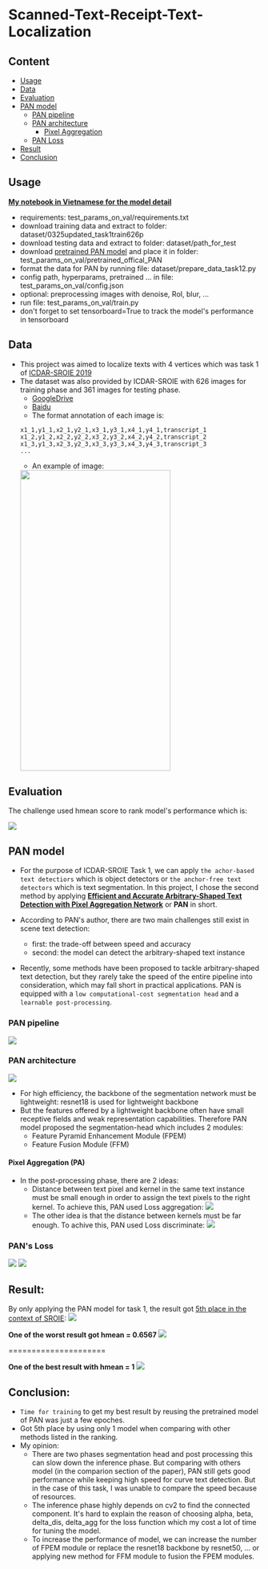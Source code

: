 # Scanned-Text-Receipt-Text-Localization

## Content
- [Usage](https://github.com/xuatpham/Scanned-Text-Receipt_Text-Localization#usage)
- [Data](https://github.com/xuatpham/Scanned-Text-Receipt_Text-Localization#data)
- [Evaluation](https://github.com/xuatpham/Scanned-Text-Receipt_Text-Localization#evaluation)
- [PAN model](https://github.com/xuatpham/Scanned-Text-Receipt_Text-Localization#pan-model)
	- [PAN pipeline](https://github.com/xuatpham/Scanned-Text-Receipt_Text-Localization#pan-pipeline)
	- [PAN architecture](https://github.com/xuatpham/Scanned-Text-Receipt_Text-Localization#pan-architecture)
		- [Pixel Aggregation](https://github.com/xuatpham/Scanned-Text-Receipt_Text-Localization#pixel-aggregation-pa)
	- [PAN Loss](https://github.com/xuatpham/Scanned-Text-Receipt_Text-Localization#pans-loss-function)
- [Result](https://github.com/xuatpham/Scanned-Text-Receipt_Text-Localization#result)
- [Conclusion](https://github.com/xuatpham/Scanned-Text-Receipt_Text-Localization#conclusion)

## Usage

**[My notebook in Vietnamese for the model detail](https://github.com/xuatpham/Scanned-Text-Receipt_Text-Localization/blob/main/MLP305x_Report.ipynb)**

- requirements: test_params_on_val/requirements.txt
- download training data and extract to folder: dataset/0325updated_task1train626p
- download testing data and extract to folder: dataset/path_for_test
- download [pretrained PAN model](https://drive.google.com/drive/folders/1bKPQEEOJ5kgSSRMpnDB8HIRecnD_s4bR) and place it in folder: test_params_on_val/pretrained_offical_PAN
- format the data for PAN by running file: dataset/prepare_data_task12.py
- config path, hyperparams, pretrained ... in file: test_params_on_val/config.json
- optional: preprocessing images with denoise, RoI, blur, ...
- run file: test_params_on_val/train.py
- don't forget to set tensorboard=True to track the model's performance in tensorboard

## Data
- This project was aimed to localize texts with 4 vertices which was task 1 of [ICDAR-SROIE 2019](https://rrc.cvc.uab.es/?ch=13&com=introduction)
- The dataset was also provided by ICDAR-SROIE with 626 images for training phase and 361 images for testing phase.
	- [GoogleDrive](https://drive.google.com/open?id=1ShItNWXyiY1tFDM5W02bceHuJjyeeJl2)
	- [Baidu](https://pan.baidu.com/s/1a57eKCSq8SV8Njz8-jO4Ww#list/path=%2FSROIE2019&parentPath=%2F)
	- The format annotation of each image is:
	```
	x1_1,y1_1,x2_1,y2_1,x3_1,y3_1,x4_1,y4_1,transcript_1
	x1_2,y1_2,x2_2,y2_2,x3_2,y3_2,x4_2,y4_2,transcript_2
	x1_3,y1_3,x2_3,y2_3,x3_3,y3_3,x4_3,y4_3,transcript_3
	...
	```
	- An example of image:
	<img width="300" height="600" src="./assets/6567.jpg">	

## Evaluation
The challenge used hmean score to rank model's performance which is: 

<img src="./assets/hmean_gif.latex.gif">

## PAN model

- For the purpose of ICDAR-SROIE Task 1, we can apply `the achor-based text detectiors` which is object detectors or `the anchor-free text detectors` which is text segmentation. In this project, I chose the second method by applying **[Efficient and Accurate Arbitrary-Shaped Text Detection with Pixel Aggregation Network](https://arxiv.org/abs/1908.05900)** or **PAN** in short.

- According to PAN's author, there are two main challenges still exist in scene text detection:
	- first: the trade-off between speed and accuracy 
	- second: the model can detect the arbitrary-shaped text instance

- Recently, some methods have been proposed to tackle arbitrary-shaped text detection, but they rarely take the speed of the entire pipeline into consideration, which may fall short in practical applications. PAN is equipped with a `low computational-cost segmentation head` and a `learnable post-processing`.
	

### PAN pipeline
<img src="./assets/PAN's_pipeline.png">

### PAN architecture

<img src="./assets/PAN_architecture.png">

- For high efficiency, the backbone of the segmentation network must be lightweight: resnet18 is used for lightweight backbone
- But the features offered by a lightweight backbone often have small receptive fields and weak representation capabilities. Therefore PAN model proposed the segmentation-head which includes 2 modules:
	- Feature Pyramid Enhancement Module (FPEM)
	- Feature Fusion Module (FFM)


#### Pixel Aggregation (PA)

- In the post-processing phase, there are 2 ideas:
	- Distance between text pixel and kernel in the same text instance must be small enough in order to assign the text pixels to the right kernel. To achieve this, PAN used Loss aggregation: <img src="./assets/Lagg_gif.latex.gif">
	- The other idea is that the distance between kernels must be far enough. To achive this, PAN used Loss discriminate: <img src="./assets/Ldis_gif.latex.gif">		

### PAN's Loss

<img src="./assets/Lall_gif.latex.gif">
<img src="./assets/Lall_explain_gif.latex.gif">


## Result:

By only applying the PAN model for task 1, the result got [5th place in the context of SROIE](https://rrc.cvc.uab.es/?ch=13&com=evaluation&task=1):
<img src="./assets/5th.png">

**One of the worst result got hmean = 0.6567**
<img src="./assets/f1_6567_worst_rslt_.png">

=====================

**One of the best result with hmean = 1**
<img src="./assets/f1_100_best_rslt_.png">

## Conclusion:
- `Time for training` to get my best result by reusing the pretrained model of PAN was just a few epoches.
- Got 5th place by using only 1 model when comparing with other methods listed in the ranking.
- My opinion: 
	- There are two phases segmentation head and post processing this can slow down the inference phase. But comparing with others model (in the comparion section of the paper), PAN still gets good performance while keeping high speed for curve text detection. But in the case of this task, I was unable to compare the speed because of resources.
	- The inference phase highly depends on cv2 to find the connected component. It's hard to explain the reason of choosing alpha, beta, delta_dis, delta_agg for the loss function which my cost a lot of time for tuning the model.
	- To increase the performance of model, we can increase the number of FPEM module or replace the resnet18 backbone by resnet50, ... or applying new method for FFM module to fusion the FPEM modules.